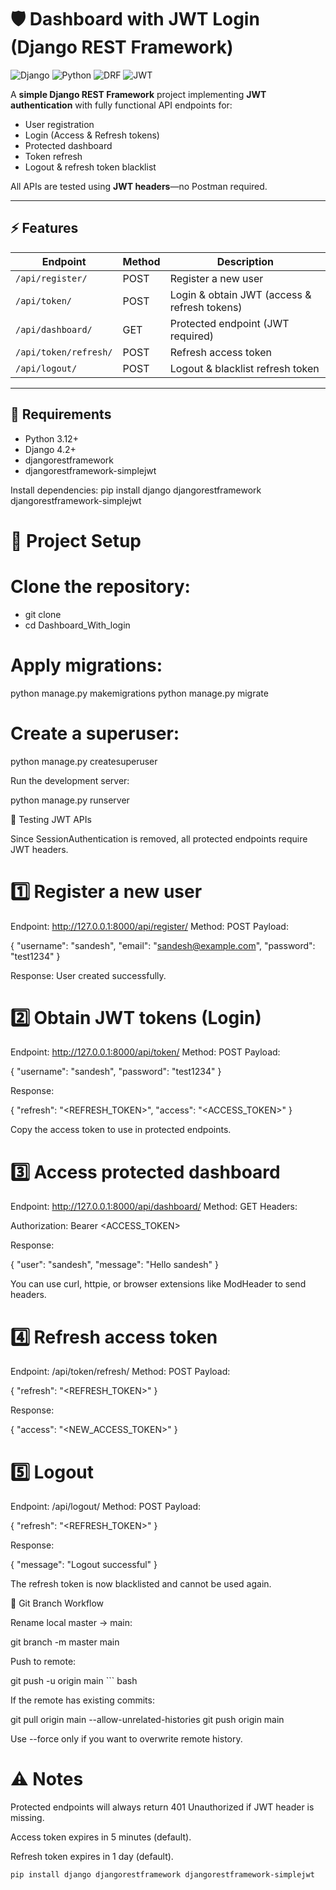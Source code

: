 # 🛡️ Dashboard with JWT Login (Django REST Framework)

![Django](https://img.shields.io/badge/Django-4.2-green?logo=django) ![Python](https://img.shields.io/badge/Python-3.12-blue?logo=python) ![DRF](https://img.shields.io/badge/DRF-RESTful-orange) ![JWT](https://img.shields.io/badge/JWT-Authentication-red)

A **simple Django REST Framework** project implementing **JWT authentication** with fully functional API endpoints for:

- User registration  
- Login (Access & Refresh tokens)  
- Protected dashboard  
- Token refresh  
- Logout & refresh token blacklist  

All APIs are tested using **JWT headers**—no Postman required.  

---

## ⚡ Features

| Endpoint | Method | Description |
|----------|--------|-------------|
| `/api/register/` | POST | Register a new user |
| `/api/token/` | POST | Login & obtain JWT (access & refresh tokens) |
| `/api/dashboard/` | GET | Protected endpoint (JWT required) |
| `/api/token/refresh/` | POST | Refresh access token |
| `/api/logout/` | POST | Logout & blacklist refresh token |

---

## 📝 Requirements

- Python 3.12+  
- Django 4.2+  
- djangorestframework  
- djangorestframework-simplejwt  

Install dependencies:
pip install django djangorestframework djangorestframework-simplejwt 

# 🚀 Project Setup

# Clone the repository:

- git clone <your-repo-url>
- cd Dashboard_With_login


# Apply migrations:

python manage.py makemigrations
python manage.py migrate


# Create a superuser:

python manage.py createsuperuser


Run the development server:

python manage.py runserver

🧪 Testing JWT APIs

Since SessionAuthentication is removed, all protected endpoints require JWT headers.

# 1️⃣ Register a new user

Endpoint: http://127.0.0.1:8000/api/register/
Method: POST
Payload:

{
  "username": "sandesh",
  "email": "sandesh@example.com",
  "password": "test1234"
}


Response: User created successfully.

# 2️⃣ Obtain JWT tokens (Login)

Endpoint: http://127.0.0.1:8000/api/token/
Method: POST
Payload:

{
  "username": "sandesh",
  "password": "test1234"
}


Response:

{
  "refresh": "<REFRESH_TOKEN>",
  "access": "<ACCESS_TOKEN>"
}


Copy the access token to use in protected endpoints.

# 3️⃣ Access protected dashboard

Endpoint: http://127.0.0.1:8000/api/dashboard/
Method: GET
Headers:

Authorization: Bearer <ACCESS_TOKEN>


Response:

{
  "user": "sandesh",
  "message": "Hello sandesh"
}


You can use curl, httpie, or browser extensions like ModHeader to send headers.

# 4️⃣ Refresh access token

Endpoint: /api/token/refresh/
Method: POST
Payload:

{
  "refresh": "<REFRESH_TOKEN>"
}


Response:

{
  "access": "<NEW_ACCESS_TOKEN>"
}

# 5️⃣ Logout

Endpoint: /api/logout/
Method: POST
Payload:

{
  "refresh": "<REFRESH_TOKEN>"
}


Response:

{
  "message": "Logout successful"
}


The refresh token is now blacklisted and cannot be used again.

🌿 Git Branch Workflow

Rename local master → main:

git branch -m master main


Push to remote:

  git push -u origin main ``` bash


If the remote has existing commits:

 git pull origin main --allow-unrelated-histories
git push origin main


Use --force only if you want to overwrite remote history.

# ⚠️ Notes

Protected endpoints will always return 401 Unauthorized if JWT header is missing.

Access token expires in 5 minutes (default).

Refresh token expires in 1 day (default).

```bash
pip install django djangorestframework djangorestframework-simplejwt

